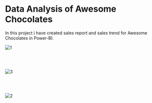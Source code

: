 <h1> Data Analysis of Awesome Chocolates </h1>
In this project i have created sales report and sales trend for Awesome Chocolates in Power-BI.

</br>

![1](https://user-images.githubusercontent.com/54960609/172932359-dd1f65c3-f51d-4611-abb6-d36a04c92d21.PNG)

</br>
</br>

![3](https://user-images.githubusercontent.com/54960609/172932390-4c719029-e322-45dc-adbf-28eab085c2f9.PNG)

</br>
</br>

![2](https://user-images.githubusercontent.com/54960609/172932425-c2133813-abc1-4a4a-b753-dba47d6a3e97.PNG)

